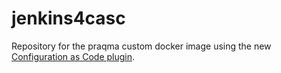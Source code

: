 # jenkins4casc

Repository for the praqma custom docker image using the new [Configuration as Code plugin](https://github.com/jenkinsci/configuration-as-code-plugin).


